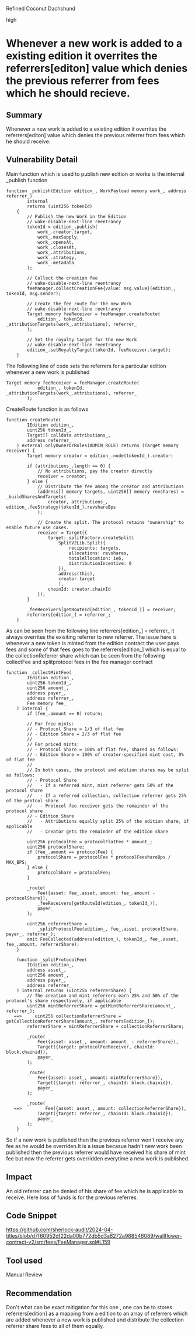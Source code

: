 Refined Coconut Dachshund

high

# Whenever a new work is added to a existing edition it overrites the referrers[editon] value which denies the previous referrer from fees which he should recieve.

## Summary
Whenever a new work is added to a existing edition it overrites the referrers[editon] value which denies the previous referrer from fees which he should receive.
## Vulnerability Detail
Main function which is used to publish new edition or works is the internal _publish function 
```solidity
function _publish(Edition edition_, WorkPayload memory work_, address referrer_)
        internal
        returns (uint256 tokenId)
    {
        // Publish the new Work in the Edition
        // wake-disable-next-line reentrancy
        tokenId = edition_.publish(
            work_.creator.target,
            work_.maxSupply,
            work_.opensAt,
            work_.closesAt,
            work_.attributions,
            work_.strategy,
            work_.metadata
        );

        // Collect the creation fee
        // wake-disable-next-line reentrancy
        feeManager.collectCreationFee{value: msg.value}(edition_, tokenId, msg.sender);

        // Create the fee route for the new Work
        // wake-disable-next-line reentrancy
        Target memory feeReceiver = feeManager.createRoute(
            edition_, tokenId, _attributionTargets(work_.attributions), referrer_
        );

        // Set the royalty target for the new Work
        // wake-disable-next-line reentrancy
        edition_.setRoyaltyTarget(tokenId, feeReceiver.target);
    }
```
The following line of code sets the referrers for a particular edition whenever a new work is published
```solidity
Target memory feeReceiver = feeManager.createRoute(
            edition_, tokenId, _attributionTargets(work_.attributions), referrer_
        );
```
CreateRoute function is as follows
```solidity
function createRoute(
        IEdition edition_,
        uint256 tokenId_,
        Target[] calldata attributions_,
        address referrer_
    ) external onlyOwnerOrRoles(ADMIN_ROLE) returns (Target memory receiver) {
        Target memory creator = edition_.node(tokenId_).creator;

        if (attributions_.length == 0) {
            // No attributions, pay the creator directly
            receiver = creator;
        } else {
            // Distribute the fee among the creator and attributions
            (address[] memory targets, uint256[] memory revshares) = _buildSharesAndTargets(
                creator, attributions_, edition_.feeStrategy(tokenId_).revshareBps
            );

            // Create the split. The protocol retains "ownership" to enable future use cases.
            receiver = Target({
                target: splitFactory.createSplit(
                    SplitV2Lib.Split({
                        recipients: targets,
                        allocations: revshares,
                        totalAllocation: 1e6,
                        distributionIncentive: 0
                    }),
                    address(this),
                    creator.target
                    ),
                chainId: creator.chainId
            });
        }

        _feeReceivers[getRouteId(edition_, tokenId_)] = receiver;
        referrers[edition_] = referrer_;
    }
```
As can be seen from the following line referrers[edition_] = referrer_ it always overrites the exisiting referrer to new referrer.
The issue here is whenever a new token is minted from the edition contract the user pays fees and some of that fees goes to the  referrers[edition_]  which is equal to the collectionReferrer share which can be seen from the following collectFee and splitprotocol fees in the fee manager contract

```solidity
function _collectMintFee(
        IEdition edition_,
        uint256 tokenId_,
        uint256 amount_,
        address payer_,
        address referrer_,
        Fee memory fee_
    ) internal {
        if (fee_.amount == 0) return;

        // For free mints:
        // - Protocol Share = 1/3 of flat fee
        // - Edition Share = 2/3 of flat fee
        //
        // For priced mints:
        // - Protocol Share = 100% of flat fee, shared as follows:
        // - Edition Share = 100% of creator-specified mint cost, 0% of flat fee
        //
        // In both cases, the protocol and edition shares may be split as follows:
        // - Protocol Share
        //   - If a referred mint, mint referrer gets 50% of the protocol share
        //   - If a referred collection, collection referrer gets 25% of the protcol share
        //   - Protocol fee receiver gets the remainder of the protocol share
        // - Edition Share
        //   - Attributions equally split 25% of the edition share, if applicable
        //   - Creator gets the remainder of the edition share

        uint256 protocolFee = protocolFlatFee * amount_;
        uint256 protocolShare;
        if (fee_.amount == protocolFee) {
            protocolShare = protocolFee * protocolFeeshareBps / MAX_BPS;
        } else {
            protocolShare = protocolFee;
        }

        _route(
            Fee({asset: fee_.asset, amount: fee_.amount - protocolShare}),
            _feeReceivers[getRouteId(edition_, tokenId_)],
            payer_
        );

        uint256 referrerShare =
            _splitProtocolFee(edition_, fee_.asset, protocolShare, payer_, referrer_);
        emit FeeCollected(address(edition_), tokenId_, fee_.asset, fee_.amount, referrerShare);
    }

    function _splitProtocolFee(
        IEdition edition_,
        address asset_,
        uint256 amount_,
        address payer_,
        address referrer_
    ) internal returns (uint256 referrerShare) {
        // The creation and mint referrers earn 25% and 50% of the protocol's share respectively, if applicable
        uint256 mintReferrerShare = getMintReferrerShare(amount_, referrer_);
   ==>     uint256 collectionReferrerShare = getCollectionReferrerShare(amount_, referrers[edition_]);
        referrerShare = mintReferrerShare + collectionReferrerShare;

        _route(
            Fee({asset: asset_, amount: amount_ - referrerShare}),
            Target({target: protocolFeeReceiver, chainId: block.chainid}),
            payer_
        );

        _route(
            Fee({asset: asset_, amount: mintReferrerShare}),
            Target({target: referrer_, chainId: block.chainid}),
            payer_
        );

        _route(
   ==>         Fee({asset: asset_, amount: collectionReferrerShare}),
            Target({target: referrer_, chainId: block.chainid}),
            payer_
        );
    }
```
So if a new work is published then the previous referrer won't receive any fee as he would be overriden.It is a issue becasue hadn't new work been published then the previous referrer would have received his share of mint fee but now the referrer gets overridden everytime a new work is published.



## Impact
An old referrer can be denied of his share of fee which he is applicable to receive. Here loss of funds is for the previous referres.
## Code Snippet
https://github.com/sherlock-audit/2024-04-titles/blob/d7f60952df22da00b772db5d3a8272a988546089/wallflower-contract-v2/src/fees/FeeManager.sol#L159
## Tool used

Manual Review

## Recommendation
Don't what can be exact mitigation for this one , one can be to stores referrers[edition] as a mapping from a edition to an array of referrers which are added whenever a new work is published and distribute the collection referrer share fees to all of them equally.